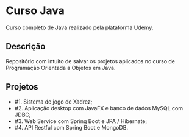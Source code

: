 # Curso Java
Curso completo de Java realizado pela plataforma Udemy.

## Descrição
Repositório com intuito de salvar os projetos aplicados no curso de Programação Orientada a Objetos em Java.

## Projetos
- #1. Sistema de jogo de Xadrez;
- #2. Aplicação desktop com JavaFX e banco de dados MySQL com JDBC;
- #3. Web Service com Spring Boot e JPA / Hibernate;
- #4. API Restful com Spring Boot e MongoDB.
